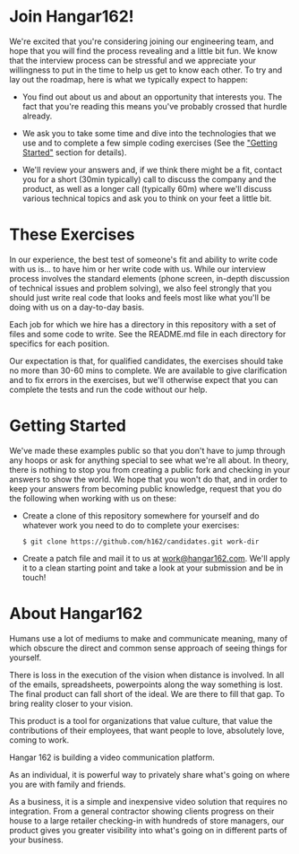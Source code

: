 Join Hangar162!
===============

We're excited that you're considering joining our engineering team, and hope
that you will find the process revealing and a little bit fun. We know that the
interview process can be stressful and we appreciate your willingness to put in
the time to help us get to know each other. To try and lay out the roadmap, here
is what we typically expect to happen:

-   You find out about us and about an opportunity that interests you. The fact
    that you're reading this means you've probably crossed that hurdle already.

-   We ask you to take some time and dive into the technologies that we use and
    to complete a few simple coding exercises (See the ["Getting
    Started"](#getting-started) section for details).

-   We'll review your answers and, if we think there might be a fit, contact you
    for a short (30min typically) call to discuss the company and the product,
    as well as a longer call (typically 60m) where we'll discuss various
    technical topics and ask you to think on your feet a little bit.

These Exercises
===============

In our experience, the best test of someone's fit and ability to write code with
us is... to have him or her write code with us. While our interview process
involves the standard elements (phone screen, in-depth discussion of technical
issues and problem solving), we also feel strongly that you should just write
real code that looks and feels most like what you'll be doing with us on a
day-to-day basis.

Each job for which we hire has a directory in this repository with a set of
files and some code to write. See the README.md file in each directory for
specifics for each position.

Our expectation is that, for qualified candidates, the exercises should take no
more than 30-60 mins to complete. We are available to give clarification and to
fix errors in the exercises, but we'll otherwise expect that you can complete
the tests and run the code without our help. 

Getting Started
==========================================

We've made these examples public so that you don't have to jump through any
hoops or ask for anything special to see what we're all about. In theory, there
is nothing to stop you from creating a public fork and checking in your answers
to show the world. We hope that you won't do that, and in order to keep your
answers from becoming public knowledge, request that you do the following when
working with us on these:

-   Create a clone of this repository somewhere for yourself and do whatever
    work you need to do to complete your exercises:

        $ git clone https://github.com/h162/candidates.git work-dir

-   Create a patch file and mail it to us at work@hangar162.com. We'll apply it
    to a clean starting point and take a look at your submission and be in
    touch!

About Hangar162
===============

Humans use a lot of mediums to make and communicate meaning, many of which
obscure the direct and common sense approach of seeing things for yourself.

There is loss in the execution of the vision when distance is involved. In all
of the emails, spreadsheets, powerpoints along the way something is lost. The
final product can fall short of the ideal. We are there to fill that gap. To
bring reality closer to your vision.

This product is a tool for organizations that value culture, that value the
contributions of their employees, that want people to love, absolutely love,
coming to work.

Hangar 162 is building a video communication platform.

As an individual, it is powerful way to privately share what's going on where
you are with family and friends.

As a business, it is a simple and inexpensive video solution that requires no
integration. From a general contractor showing clients progress on their house
to a large retailer checking-in with hundreds of store managers, our product
gives you greater visibility into what's going on in different parts of your
business.

